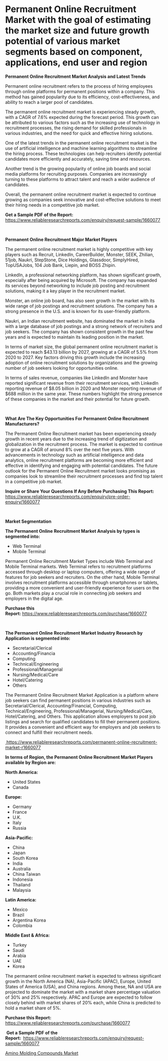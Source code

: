 <p><h1>Permanent Online Recruitment Market with the goal of estimating the market size and future growth potential of various market segments based on component, applications, end user and region</h1></p><p><strong>Permanent Online Recruitment Market Analysis and Latest Trends</strong></p>
<p><p>Permanent online recruitment refers to the process of hiring employees through online platforms for permanent positions within a company. This method has gained popularity due to its efficiency, cost-effectiveness, and ability to reach a larger pool of candidates.</p><p>The permanent online recruitment market is experiencing steady growth, with a CAGR of 7.6% expected during the forecast period. This growth can be attributed to various factors such as the increasing use of technology in recruitment processes, the rising demand for skilled professionals in various industries, and the need for quick and effective hiring solutions.</p><p>One of the latest trends in the permanent online recruitment market is the use of artificial intelligence and machine learning algorithms to streamline the hiring process. These technologies can help recruiters identify potential candidates more efficiently and accurately, saving time and resources.</p><p>Another trend is the growing popularity of online job boards and social media platforms for recruiting purposes. Companies are increasingly turning to these platforms to attract talent and reach a wider audience of candidates.</p><p>Overall, the permanent online recruitment market is expected to continue growing as companies seek innovative and cost-effective solutions to meet their hiring needs in a competitive job market.</p></p>
<p><strong>Get a Sample PDF of the Report:&nbsp;</strong> <a href="https://www.reliableresearchreports.com/enquiry/request-sample/1660077">https://www.reliableresearchreports.com/enquiry/request-sample/1660077</a></p>
<p>&nbsp;</p>
<p><strong>Permanent Online Recruitment Major Market Players</strong></p>
<p><p>The permanent online recruitment market is highly competitive with key players such as Recruit, LinkedIn, CareerBuilder, Monster, SEEK, Zhilian, 51job, Naukri, StepStone, Dice Holdings, Glassdoor, SimplyHired, TopUSAJobs, 104 Job Bank, Liepin, and BOSS Zhipin.</p><p>LinkedIn, a professional networking platform, has shown significant growth, especially after being acquired by Microsoft. The company has expanded its services beyond networking to include job posting and recruitment solutions, making it a key player in the recruitment market.</p><p>Monster, an online job board, has also seen growth in the market with its wide range of job postings and recruitment solutions. The company has a strong presence in the U.S. and is known for its user-friendly platform.</p><p>Naukri, an Indian recruitment website, has dominated the market in India with a large database of job postings and a strong network of recruiters and job seekers. The company has shown consistent growth in the past few years and is expected to maintain its leading position in the market.</p><p>In terms of market size, the global permanent online recruitment market is expected to reach $43.13 billion by 2027, growing at a CAGR of 5.5% from 2020 to 2027. Key factors driving this growth include the increasing adoption of online recruitment solutions by organizations and the growing number of job seekers looking for opportunities online.</p><p>In terms of sales revenue, companies like LinkedIn and Monster have reported significant revenue from their recruitment services, with LinkedIn reporting revenue of $8.05 billion in 2020 and Monster reporting revenue of $688 million in the same year. These numbers highlight the strong presence of these companies in the market and their potential for future growth.</p></p>
<p>&nbsp;</p>
<p><strong>What Are The Key Opportunities For Permanent Online Recruitment Manufacturers?</strong></p>
<p><p>The Permanent Online Recruitment market has been experiencing steady growth in recent years due to the increasing trend of digitization and globalization in the recruitment process. The market is expected to continue to grow at a CAGR of around 8% over the next five years. With advancements in technology such as artificial intelligence and data analytics, online recruitment platforms are becoming more efficient and effective in identifying and engaging with potential candidates. The future outlook for the Permanent Online Recruitment market looks promising as companies look to streamline their recruitment processes and find top talent in a competitive job market.</p></p>
<p><strong>Inquire or Share Your Questions If Any Before Purchasing This Report:</strong> <a href="https://www.reliableresearchreports.com/enquiry/pre-order-enquiry/1660077">https://www.reliableresearchreports.com/enquiry/pre-order-enquiry/1660077</a></p>
<p>&nbsp;</p>
<p><strong>Market Segmentation</strong></p>
<p><strong>The Permanent Online Recruitment Market Analysis by types is segmented into:</strong></p>
<p><ul><li>Web Terminal</li><li>Mobile Terminal</li></ul></p>
<p><p>Permanent Online Recruitment Market Types include Web Terminal and Mobile Terminal markets. Web Terminal refers to recruitment platforms accessed through desktop or laptop computers, offering a wide range of features for job seekers and recruiters. On the other hand, Mobile Terminal involves recruitment platforms accessible through smartphones or tablets, providing a more convenient and user-friendly experience for users on the go. Both markets play a crucial role in connecting job seekers and employers in the digital age.</p></p>
<p><strong>Purchase this Report:&nbsp;</strong><a href="https://www.reliableresearchreports.com/purchase/1660077">https://www.reliableresearchreports.com/purchase/1660077</a></p>
<p>&nbsp;</p>
<p><strong>The Permanent Online Recruitment Market Industry Research by Application is segmented into:</strong></p>
<p><ul><li>Secretarial/Clerical</li><li>Accounting/Financia</li><li>Computing</li><li>Technical/Engineering</li><li>Professional/Managerial</li><li>Nursing/Medical/Care</li><li>Hotel/Catering</li><li>Others</li></ul></p>
<p><p>The Permanent Online Recruitment Market Application is a platform where job seekers can find permanent positions in various industries such as Secretarial/Clerical, Accounting/Financial, Computing, Technical/Engineering, Professional/Managerial, Nursing/Medical/Care, Hotel/Catering, and Others. This application allows employers to post job listings and search for qualified candidates to fill their permanent positions. It provides a convenient and efficient way for employers and job seekers to connect and fulfill their recruitment needs.</p></p>
<p><a href="https://www.reliableresearchreports.com/permanent-online-recruitment-market-r1660077">&nbsp;https://www.reliableresearchreports.com/permanent-online-recruitment-market-r1660077</a></p>
<p><strong>In terms of Region, the Permanent Online Recruitment Market Players available by Region are:</strong></p>
<p>
    <p> <strong> North America: </strong>
        <ul>
            <li>United States</li>
            <li>Canada</li>
        </ul>
        </p> 
    <p> <strong> Europe: </strong>
        <ul>
            <li>Germany</li>
            <li>France</li>
            <li>U.K.</li>
            <li>Italy</li>
            <li>Russia</li>
        </ul>
        </p> 
    <p> <strong> Asia-Pacific: </strong>
        <ul>
            <li>China</li>
            <li>Japan</li>
            <li>South Korea</li>
            <li>India</li>
            <li>Australia</li>
            <li>China Taiwan</li>
            <li>Indonesia</li>
            <li>Thailand</li>
            <li>Malaysia</li>
        </ul>
        </p> 
    <p> <strong> Latin America: </strong>
        <ul>
            <li>Mexico</li>
            <li>Brazil</li>
            <li>Argentina Korea</li>
            <li>Colombia</li>
        </ul>
        </p> 
    <p> <strong> Middle East & Africa: </strong>
        <ul>
            <li>Turkey</li>
            <li>Saudi</li>
            <li>Arabia</li>
            <li>UAE</li>
            <li>Korea</li>
        </ul>
    </p>
    </p>
<p><p>The permanent online recruitment market is expected to witness significant growth in the North America (NA), Asia-Pacific (APAC), Europe, United States of America (USA), and China regions. Among these, NA and USA are projected to dominate the market with a market share percentage valuation of 30% and 25% respectively. APAC and Europe are expected to follow closely behind with market shares of 20% each, while China is predicted to hold a market share of 5%.</p></p>
<p><strong>Purchase this Report: </strong><a href="https://www.reliableresearchreports.com/purchase/1660077">https://www.reliableresearchreports.com/purchase/1660077</a></p>
<p>&nbsp;<strong>Get a Sample PDF of the Report:&nbsp;&nbsp;</strong><a href="https://www.reliableresearchreports.com/enquiry/request-sample/1660077">https://www.reliableresearchreports.com/enquiry/request-sample/1660077</a></p>
<p><strong></strong></p>
<p><p><a href="https://github.com/wrwgzwbr35/Market-Research-Report-List-1/blob/main/amino-molding-compounds-market.md">Amino Molding Compounds Market</a></p></p>